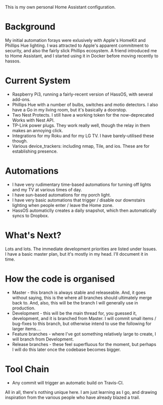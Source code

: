 This is my own personal Home Assistant configuration.

# Background
My initial automation forays were exlusively with Apple's HomeKit and Phillips Hue lighting. I was attracted to Apple's apparent commitment to security, and also the fairly slick Phillips ecosystem. A friend introduced me to Home Assistant, and I started using it in Docker before moving recently to hassos.

# Current System
* Raspberry Pi3, running a fairly-recent version of HassOS, with several add-ons.
* Phillips Hue with a number of bulbs, switches and motio detectors. I also have a Go in my living room, but it's basically a doorstop.
* Two Nest Protects. I still have a working token for the now-deprecated Works with Nest API.
* TP-Link power plugs. They work really well, though the relay in them makes an annoying click.
* Integrations for my Roku and for my LG TV. I have barely-utilised these though.
* Various device_trackers: including nmap, Tile, and ios. These are for establishing presence.

# Automations
* I have very rudimentary time-based automations for turning off lights and my TV at various times of day.
* I have sun-based automations for my porch light.
* I have very basic automations that trigger / disable our downstairs lighting when people enter / leave the Home zone.
* HassOS automaticlly creates a daily snapshot, which then automatically syncs to Dropbox.

# What's Next?
Lots and lots. The immediate development priorities are listed under Issues. I have a basic master plan, but it's mostly in my head. I'll document it in time.

# How the code is organised
* Master - this branch is always stable and releaseable. And, it goes without saying, this is the where all branches should ultimately merge back to. And, also, this will be the branch I will generally use in production.
* Development - this will be the main thread for, you guessed it, development, and it is branched from Master. I will commit small items / bug-fixes to this branch, but otherwise intend to use the following for larger items....
* Feature branches - where I've got something relatively large to create, I will branch from Development.
* Release branches - these feel superfluous for the moment, but perhaps I will do this later once the codebase becomes bigger.

# Tool Chain
* Any commit will trigger an automatic build on Travis-CI.

All in all, there's nothing unique here. I am just learning as I go, and drawing inspiration from the various people who have already blazed a trail.
